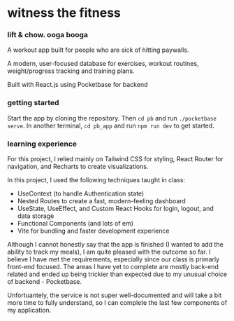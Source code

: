 # witness the fitness

### lift & chow. ooga booga

A workout app built for people who are sick of hitting paywalls.

A modern, user-focused database for exercises, workout routines, weight/progress tracking and training plans.

Built with React.js using Pocketbase for backend

### getting started

Start the app by cloning the repository. Then `cd pb` and run `./pocketbase serve`.
In another terminal, `cd pb_app` and run `npm run dev` to get started.

### learning experience

For this project, I relied mainly on Tailwind CSS for styling, React Router for navigation, and Recharts to create visualizations.

In this project, I used the following techniques taught in class:

- UseContext (to handle Authentication state)
- Nested Routes to create a fast, modern-feeling dashboard
- UseState, UseEffect, and Custom React Hooks for login, logout, and data storage
- Functional Components (and lots of em)
- Vite for bundling and faster development experience

Although I cannot honestly say that the app is finished (I wanted to add the ability to track my meals), I am quite pleased with the outcome so far. I believe I have met the requirements, especially since our class is primarly front-end focused. The areas I have yet to complete are mostly back-end related and ended up being trickier than expected due to my unusual choice of backend - Pocketbase.

Unfortuantely, the service is not super well-documented and will take a bit more time to fully understand, so I can complete the last few components of my application.
